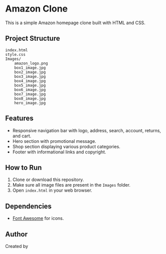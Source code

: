 # Amazon Clone

This is a simple Amazon homepage clone built with HTML and CSS.

## Project Structure

```
index.html
style.css
Images/
    amazon_logo.png
    box1_image.jpg
    box2_image.jpg
    box3_image.jpg
    box4_image.jpg
    box5_image.jpg
    box6_image.jpg
    box7_image.jpg
    box8_image.jpg
    hero_image.jpg
```

## Features

- Responsive navigation bar with logo, address, search, account, returns, and cart.
- Hero section with promotional message.
- Shop section displaying various product categories.
- Footer with informational links and copyright.

## How to Run

1. Clone or download this repository.
2. Make sure all image files are present in the `Images` folder.
3. Open `index.html` in your web browser.

## Dependencies

- [Font Awesome](https://cdnjs.cloudflare.com/ajax/libs/font-awesome/6.7.2/css/all.min.css) for icons.

## Author

Created by